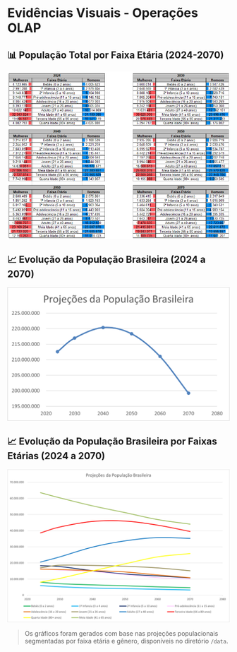 # Evidências Visuais - Operações OLAP

## 📊 População Total por Faixa Etária (2024-2070)
![Gráfico por Faixa Etária Décadas](grafico_faixa_etaria_decadas.png)

## 📈 Evolução da População Brasileira (2024 a 2070)
![Gráfico da Evolução da População Brasileira](Proj_PopBrasil_Decadas.png)

## 📈 Evolução da População Brasileira por Faixas Etárias (2024 a 2070)
![Gráfico da Evolução da População Brasileira por Faixas Etárias](Proj_PopBrasil_FaixasEtarias.png)

> Os gráficos foram gerados com base nas projeções populacionais segmentadas por faixa etária e gênero, disponíveis no diretório `/data`.
